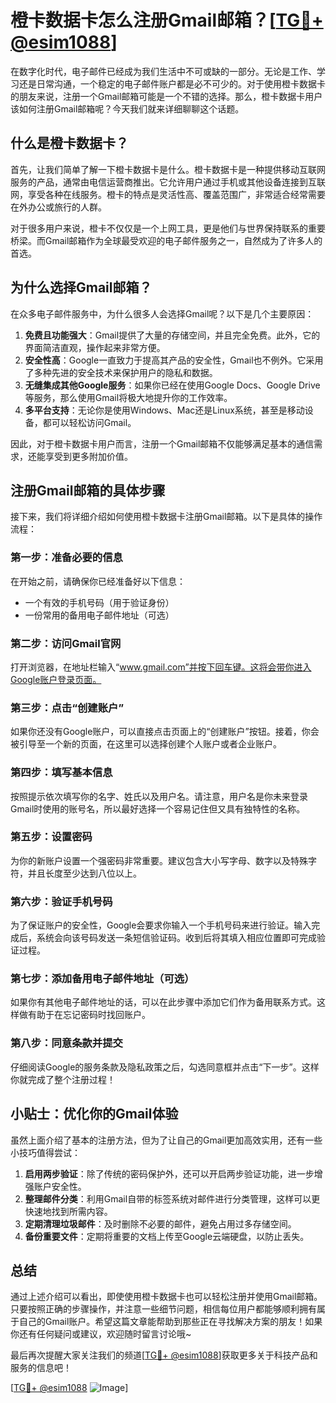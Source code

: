 # 橙卡数据卡怎么注册Gmail邮箱？[[TG💪+ @esim1088](https://t.me/s/esim1088)]

在数字化时代，电子邮件已经成为我们生活中不可或缺的一部分。无论是工作、学习还是日常沟通，一个稳定的电子邮件账户都是必不可少的。对于使用橙卡数据卡的朋友来说，注册一个Gmail邮箱可能是一个不错的选择。那么，橙卡数据卡用户该如何注册Gmail邮箱呢？今天我们就来详细聊聊这个话题。

## 什么是橙卡数据卡？

首先，让我们简单了解一下橙卡数据卡是什么。橙卡数据卡是一种提供移动互联网服务的产品，通常由电信运营商推出。它允许用户通过手机或其他设备连接到互联网，享受各种在线服务。橙卡的特点是灵活性高、覆盖范围广，非常适合经常需要在外办公或旅行的人群。

对于很多用户来说，橙卡不仅仅是一个上网工具，更是他们与世界保持联系的重要桥梁。而Gmail邮箱作为全球最受欢迎的电子邮件服务之一，自然成为了许多人的首选。

## 为什么选择Gmail邮箱？

在众多电子邮件服务中，为什么很多人会选择Gmail呢？以下是几个主要原因：

1. **免费且功能强大**：Gmail提供了大量的存储空间，并且完全免费。此外，它的界面简洁直观，操作起来非常方便。
2. **安全性高**：Google一直致力于提高其产品的安全性，Gmail也不例外。它采用了多种先进的安全技术来保护用户的隐私和数据。
3. **无缝集成其他Google服务**：如果你已经在使用Google Docs、Google Drive等服务，那么使用Gmail将极大地提升你的工作效率。
4. **多平台支持**：无论你是使用Windows、Mac还是Linux系统，甚至是移动设备，都可以轻松访问Gmail。

因此，对于橙卡数据卡用户而言，注册一个Gmail邮箱不仅能够满足基本的通信需求，还能享受到更多附加价值。

## 注册Gmail邮箱的具体步骤

接下来，我们将详细介绍如何使用橙卡数据卡注册Gmail邮箱。以下是具体的操作流程：

### 第一步：准备必要的信息
在开始之前，请确保你已经准备好以下信息：
- 一个有效的手机号码（用于验证身份）
- 一份常用的备用电子邮件地址（可选）

### 第二步：访问Gmail官网
打开浏览器，在地址栏输入“www.gmail.com”并按下回车键。这将会带你进入Google账户登录页面。

### 第三步：点击“创建账户”
如果你还没有Google账户，可以直接点击页面上的“创建账户”按钮。接着，你会被引导至一个新的页面，在这里可以选择创建个人账户或者企业账户。

### 第四步：填写基本信息
按照提示依次填写你的名字、姓氏以及用户名。请注意，用户名是你未来登录Gmail时使用的账号名，所以最好选择一个容易记住但又具有独特性的名称。

### 第五步：设置密码
为你的新账户设置一个强密码非常重要。建议包含大小写字母、数字以及特殊字符，并且长度至少达到八位以上。

### 第六步：验证手机号码
为了保证账户的安全性，Google会要求你输入一个手机号码来进行验证。输入完成后，系统会向该号码发送一条短信验证码。收到后将其填入相应位置即可完成验证过程。

### 第七步：添加备用电子邮件地址（可选）
如果你有其他电子邮件地址的话，可以在此步骤中添加它们作为备用联系方式。这样做有助于在忘记密码时找回账户。

### 第八步：同意条款并提交
仔细阅读Google的服务条款及隐私政策之后，勾选同意框并点击“下一步”。这样你就完成了整个注册过程！

## 小贴士：优化你的Gmail体验
虽然上面介绍了基本的注册方法，但为了让自己的Gmail更加高效实用，还有一些小技巧值得尝试：

1. **启用两步验证**：除了传统的密码保护外，还可以开启两步验证功能，进一步增强账户安全性。
2. **整理邮件分类**：利用Gmail自带的标签系统对邮件进行分类管理，这样可以更快速地找到所需内容。
3. **定期清理垃圾邮件**：及时删除不必要的邮件，避免占用过多存储空间。
4. **备份重要文件**：定期将重要的文档上传至Google云端硬盘，以防止丢失。

## 总结

通过上述介绍可以看出，即使使用橙卡数据卡也可以轻松注册并使用Gmail邮箱。只要按照正确的步骤操作，并注意一些细节问题，相信每位用户都能够顺利拥有属于自己的Gmail账户。希望这篇文章能帮助到那些正在寻找解决方案的朋友！如果你还有任何疑问或建议，欢迎随时留言讨论哦~

最后再次提醒大家关注我们的频道[[TG💪+ @esim1088](https://t.me/s/esim1088)]获取更多关于科技产品和服务的信息吧！

[[TG💪+ @esim1088](https://t.me/s/esim1088) ![Image](https://i.postimg.cc/4NQfJmqS/Snipaste-2025-05-13-00-14-12.png)]